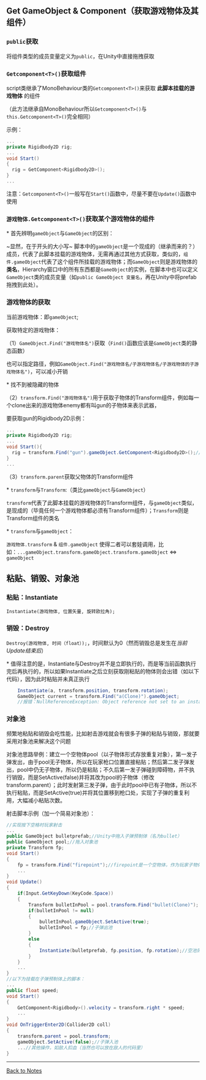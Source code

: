 ## Get GameObject & Component（获取游戏物体及其组件） 

### `public`获取 

将组件类型的成员变量定义为`public`，在Unity中直接拖拽获取 

### `Getcomponent<T>()`获取组件 

script类继承了MonoBehaviour类的`Getcomponent<T>()`来获取 **此脚本挂载的游戏物体** 的组件 

（此方法继承自MonoBehaviour所以`Getcomponent<T>()`与`this.Getcomponent<T>()`完全相同）

示例： 

```C#
...
private Rigidbody2D rig;
...
void Start()
{
  rig = GetComponent<Rigidbody2D>();
}
...
``` 

注意：`Getcomponent<T>()`一般写在`Start()`函数中，尽量不要在`Update()`函数中使用 

### `游戏物体.Getcomponent<T>()`获取某个游戏物体的组件 

\* 首先辨明`gameObject`与`GameObject`的区别： 

  ~显然，在于开头的大小写~ 脚本中的`gameObject`是一个现成的（继承而来的？）成员，代表了此脚本挂载的游戏物体，无需再通过其他方式获取，类似的，`组件.gameObject`代表了这个组件所挂载的游戏物体；而`GameObject`则是游戏物体的**类名**，Hierarchy窗口中的所有东西都是`GameObject`的实例，在脚本中也可以定义`GameObject`类的成员变量（如`public GameObject 变量名`，再在Unity中将prefab拖拽到此处）。 

### 游戏物体的获取 

当前游戏物体：即`gameObject`; 

获取特定的游戏物体： 

（1）`GameObject.Find("游戏物体名")`获取（`Find()`函数应该是`GameObject`类的静态函数） 

也可以指定路径，例如`GameObject.Find("游戏物体名/子游戏物体名/子游戏物体的子游戏物体名")`，可以减小开销 

\* 找不到被隐藏的物体 

（2）`transform.Find("游戏物体名")`用于获取子物体的Transform组件，例如每一个clone出来的游戏物体enemy都有叫gun的子物体来表示武器， 

要获取gun的Rigidbody2D示例：

```C#
...
private Rigidbody2D rig;
...
void Start(){
  rig = transform.Find("gun").gameObject.GetComponent<Rigidbody2D>();//transform.Find("gun")获取了gun的Transform组件
}
...
``` 

（3）`transform.parent`获取父物体的Transform组件 

 \* `transform`与`Transform`:（类比`gameObject`与`GameObject`）  
 
 `transform`代表了此脚本挂载的游戏物体的Transform组件，与`gameObject`类似，是现成的（毕竟任何一个游戏物体都必须有Transform组件）；`Transform`则是Transform组件的类名
  
 \* `transform`与`gameObject`：
  
`游戏物体.transform` & `组件.gameObject` 使得二者可以套娃调用，比如：`...gameObject.transform.gameObject.transform.gameObject` <=> `gameObject` 

## 粘贴、销毁、对象池 

### 粘贴：Instantiate 

`Instantiate(游戏物体, 位置矢量, 旋转欧拉角);` 

### 销毁：Destroy 

`Destroy(游戏物体, 时间（float）);`，时间默认为0（然而销毁总是发生在*当前Update结束后*） 


\* 值得注意的是，Instantiate与Destroy并不是立即执行的，而是等当前函数执行完后再执行的，所以如果Instantiate之后立刻获取刚粘贴的物体则会出错（如以下代码），因为此时粘贴并未真正执行 

```C#
    Instantiate(a, transform.position, transform.rotation);
    GameObject current = transform.Find("a(Clone)").gameObject;
    //报错：NullReferenceException: Object reference not set to an instance of an object
```
### 对象池 

频繁地粘贴和销毁会吃性能，比如射击游戏就会有很多子弹的粘贴与销毁，那就要采用对象池来解决这个问题 

对象池思路举例：建立一个空物体pool（以子物体形式存放重复对象），第一发子弹发出，由于pool无子物体，所以在玩家枪口位置直接粘贴；然后第二发子弹发出，pool中仍无子物体，所以仍是粘贴；不久后第一发子弹碰到障碍物，并不执行销毁，而是SetActive(false)并将其改为pool的子物体（修改transform.parent）；此时发射第三发子弹，由于此时pool中已有子物体，所以不执行粘贴，而是SetActive(true)并将其位置移到枪口处，实现了子弹的重复利用，大幅减小粘贴次数。 

射击脚本示例（加一个简易对象池）： 

```C#
//实现按下空格时玩家射击
...
public GameObject bulletprefab;//Unity中拖入子弹预制体（名为bullet）
public GameObject pool;//拖入对象池
private Transform fp;
void Start()
{
    fp = transform.Find("firepoint");//firepoint是一个空物体，作为玩家子物体来表示开火位置
    ...
}
void Update()
{
    if(Input.GetKeyDown(KeyCode.Space))
    { 
        Transform bulletInPool = pool.transform.Find("bullet(Clone)");
        if(bulletInPool != null)
        {
            bulletInPool.gameObject.SetActive(true);
            bulletInPool = fp;//子弹出池
        }
        else
        {
            Instantiate(bulletprefab, fp.position, fp.rotation);//空池则粘贴子弹
        }
    }
    ...
}
//以下为挂载在子弹预制体上的脚本：
...
public float speed;
void Start()
{
    GetComponent<Rigidbody>().velocity = transform.right * speed; 
    ...
}
void OnTriggerEnter2D(Collider2D coll)
{
    transform.parent = pool.transform;
    gameObject.SetActive(false);//子弹入池
    ...//其他操作，如敌人扣血（当然也可以放在敌人的代码里）
}
``` 
---
[Back to Notes](https://github.com/Vincent-zz/Unity/blob/main/UnityNotes.md)